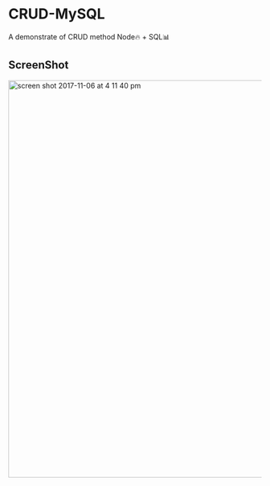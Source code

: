 # CRUD-MySQL
A demonstrate of CRUD method Node🔥 + SQL📊


## ScreenShot

<img width="790" alt="screen shot 2017-11-06 at 4 11 40 pm" src="https://user-images.githubusercontent.com/28902787/32470508-e71c786e-c31d-11e7-8ae4-523aca54d06b.png">
